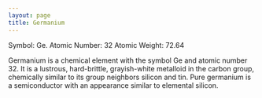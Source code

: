 ```yaml
---
layout: page
title: Germanium
---
```

Symbol: Ge. 
Atomic Number: 32
Atomic Weight: 72.64

Germanium is a chemical element with the symbol Ge and atomic number 32. It is a lustrous, hard-brittle, grayish-white metalloid in the carbon group, chemically similar to its group neighbors silicon and tin. Pure germanium is a semiconductor with an appearance similar to elemental silicon. 

